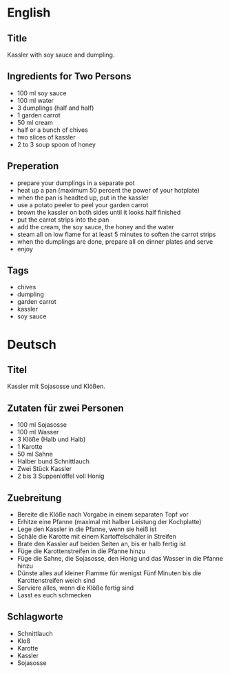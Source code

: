 # English

## Title

Kassler with soy sauce and dumpling.

## Ingredients for Two Persons

* 100 ml soy sauce
* 100 ml water
* 3 dumplings (half and half)
* 1 garden carrot
* 50 ml cream 
* half or a bunch of chives
* two slices of kassler
* 2 to 3 soup spoon of honey

## Preperation

* prepare your dumplings in a separate pot
* heat up a pan (maximum 50 percent the power of your hotplate)
* when the pan is headted up, put in the kassler
* use a potato peeler to peel your garden carrot
* brown the kassler on both sides until it looks half finished
* put the carrot strips into the pan
* add the cream, the soy sauce, the honey and the water
* steam all on low flame for at least 5 minutes to soften the carrot strips
* when the dumplings are done, prepare all on dinner plates and serve
* enjoy

## Tags

* chives
* dumpling
* garden carrot
* kassler
* soy sauce

# Deutsch

## Titel

Kassler mit Sojasosse und Klößen.

## Zutaten für zwei Personen

* 100 ml Sojasosse
* 100 ml Wasser
* 3 Klöße (Halb und Halb)
* 1 Karotte
* 50 ml Sahne
* Halber bund Schnittlauch
* Zwei Stück Kassler
* 2 bis 3 Suppenlöffel voll Honig

## Zuebreitung

* Bereite die Klöße nach Vorgabe in einem separaten Topf vor
* Erhitze eine Pfanne (maximal mit halber Leistung der Kochplatte)
* Lege den Kassler in die Pfanne, wenn sie heiß ist
* Schäle die Karotte mit einem Kartoffelschäler in Streifen
* Brate den Kassler auf beiden Seiten an, bis er halb fertig ist
* Füge die Karottenstreifen in die Pfanne hinzu
* Füge die Sahne, die Sojasosse, den Honig und das Wasser in die Pfanne hinzu
* Dünste alles auf kleiner Flamme für wenigst Fünf Minuten bis die Karottenstreifen weich sind
* Serviere alles, wenn die Klöße fertig sind
* Lasst es euch schmecken

## Schlagworte

* Schnittlauch
* Kloß
* Karotte
* Kassler
* Sojasosse
